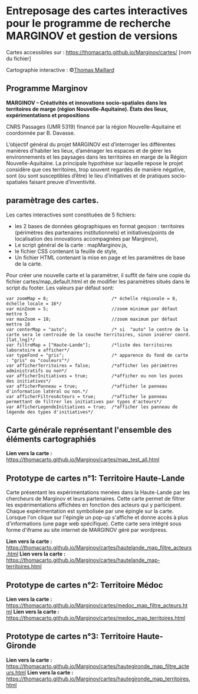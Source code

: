# Entreposage des cartes interactives pour le programme de recherche MARGINOV et gestion de versions

Cartes accessibles sur : https://thomacarto.github.io/Marginov/cartes/ [nom du fichier]

Cartographie interactive : ©[Thomas Maillard](https://cv.archives-ouvertes.fr/thomas-maillard "CV_T-Maillard") 

## Programme Marginov


**MARGINOV – Créativités et innovations socio-spatiales dans les territoires de marge (région Nouvelle-Aquitaine). États des lieux, expérimentations et propositions**

CNRS Passages (UMR 5319) financé par la région Nouvelle-Aquitaine et coordonnée par B. Davasse.

L’objectif général du projet MARGINOV est d’interroger les différentes manières d’habiter les lieux, d’aménager les espaces et de gérer les environnements et les paysages dans les territoires en marge de la Région Nouvelle-Aquitaine. La principale hypothèse sur laquelle repose le projet considère que ces territoires, trop souvent regardés de manière négative, sont (ou sont susceptibles d’être) le lieu d’initiatives et de pratiques socio-spatiales faisant preuve d’inventivité.

## paramètrage des cartes.

Les cartes interactives sont constituées de 5 fichiers:
- les 2 bases de données géographiques en format geojson : territoires (périmètres des partenaires institutionnels) et initiatives(points de localisation des innovations accompagnées par Marginov),
- Le script général de la carte : mapMarginov.js,
- le fichier CSS contenant la feuille de style,
- Un fichier HTML contenant la mise en page et les paramètres de base de la carte.

Pour créer une nouvelle carte et la paramètrer, il suffit de faire une copie du fichier cartes/map_default.html et de modifier les paramètres situés dans le script du footer. Les valeurs par défaut sont:

~~~~
var zoomMap = 8;                        /* échelle régionale = 8, échelle locale = 16*/
var minZoom = 5;                        //zoom minimum par défaut mettre 5
var maxZoom = 18;                       //zoom maximum par défaut mettre 18
var centerMap = "auto";                 /* si  "auto" le centre de la carte sera le centroide de la couche territoires, sinon insérer coord.[lat,lng]*/
var filtreMap = ["Haute-Lande"];        /*liste des territoires laboratoire a afficher*/
var typeFond = "gris";                  /* apparence du fond de carte : "gris" ou "couleurs"*/
var afficherTerritoires = false;        /*afficher les périmètres administratifs ou non*/
var afficherInitiatives = true;         /*afficher ou non les puces des initiatives*/
var afficherPanneau = true;             /*afficher le panneau d'information latéral ou non.*/
var afficherFiltresActeurs = true;      /*afficher le panneau permettant de filtrer les initiatives par types d'acteurs*/
var AfficherLegendeInitiatives = true;  /*afficher les panneau de légende des types d'initiatives*/
~~~~
## Carte générale représentant l'ensemble des éléments cartographiés

**Lien vers la carte :** https://thomacarto.github.io/Marginov/cartes/map_test_all.html

## Prototype de cartes n°1: Territoire Haute-Lande

Carte présentant les expérimentations menées dans la Haute-Lande par les chercheurs de Marginov et leurs partenaires. Cette carte permet de filtrer les expérimentations affichées en fonction des acteurs qui y participent. Chaque expérimentation est symbolisée par une épingle sur la carte. Lorsque l'on clique sur l'épingle un pop-up s'affiche et donne accès à plus d'informations (une page web spécifique). Cette carte sera intégré sous forme d'iframe au site internet de MARGINOV géré par wordpress.

**Lien vers la carte :** https://thomacarto.github.io/Marginov/cartes/hautelande_map_filtre_acteurs.html
**Lien vers la carte :** https://thomacarto.github.io/Marginov/cartes/hautelande_map-territoires.html


## Prototype de cartes n°2: Territoire Médoc
**Lien vers la carte :** https://thomacarto.github.io/Marginov/cartes/medoc_map_filtre_acteurs.html
**Lien vers la carte :** https://thomacarto.github.io/Marginov/cartes/medoc_map_territoires.html

## Prototype de cartes n°3: Territoire Haute-Gironde

**Lien vers la carte :** https://thomacarto.github.io/Marginov/cartes/hautegironde_map_filtre_acteurs.html
**Lien vers la carte :** https://thomacarto.github.io/Marginov/cartes/hautegironde_map_territoires.html








